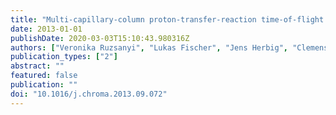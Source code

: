 ```yaml
---
title: "Multi-capillary-column proton-transfer-reaction time-of-flight mass spectrometry"
date: 2013-01-01
publishDate: 2020-03-03T15:10:43.980316Z
authors: ["Veronika Ruzsanyi", "Lukas Fischer", "Jens Herbig", "Clemens Ager", "Anton Amann"]
publication_types: ["2"]
abstract: ""
featured: false
publication: ""
doi: "10.1016/j.chroma.2013.09.072"
---
```


